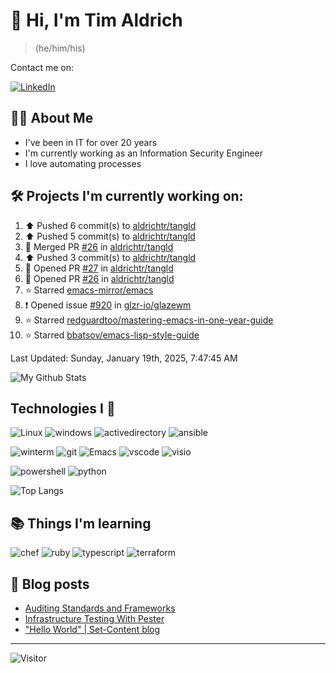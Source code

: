 # 👋 Hi, I'm Tim Aldrich

> (he/him/his)

Contact me on:

<a href="https://www.linkedin.com/in/timothy-r-aldrich/?lipi=urn%3Ali%3Apage%3Ad_flagship3_feed%3BMS0i193dS%2Fi6SvBKYxyEnQ%3D%3D">![LinkedIn](https://img.shields.io/badge/LinkedIn-0077B5?style=for-the-badge&logo=linkedin&logoColor=white)</a>



## 👩‍💻 About Me

- I've been in IT for over 20 years
- I'm currently working as an Information Security Engineer
- I love automating processes

## 🛠️ Projects I'm currently working on:


<!--RECENT_ACTIVITY:start-->
1. ⬆️ Pushed 6 commit(s) to [aldrichtr/tangld](https://github.com/aldrichtr/tangld)<br>
2. ⬆️ Pushed 5 commit(s) to [aldrichtr/tangld](https://github.com/aldrichtr/tangld)<br>
3. 🎉 Merged PR [#26](https://github.com/aldrichtr/tangld/pull/26) in [aldrichtr/tangld](https://github.com/aldrichtr/tangld)<br>
4. ⬆️ Pushed 3 commit(s) to [aldrichtr/tangld](https://github.com/aldrichtr/tangld)<br>
5. 💪 Opened PR [#27](https://github.com/aldrichtr/tangld/pull/27) in [aldrichtr/tangld](https://github.com/aldrichtr/tangld)<br>
6. 💪 Opened PR [#26](https://github.com/aldrichtr/tangld/pull/26) in [aldrichtr/tangld](https://github.com/aldrichtr/tangld)<br>
7. ⭐ Starred [emacs-mirror/emacs](https://github.com/emacs-mirror/emacs)<br>
8. ❗️ Opened issue [#920](https://github.com/glzr-io/glazewm/issues/920) in [glzr-io/glazewm](https://github.com/glzr-io/glazewm)<br>
9. ⭐ Starred [redguardtoo/mastering-emacs-in-one-year-guide](https://github.com/redguardtoo/mastering-emacs-in-one-year-guide)<br>
10. ⭐ Starred [bbatsov/emacs-lisp-style-guide](https://github.com/bbatsov/emacs-lisp-style-guide)<br>
<!--RECENT_ACTIVITY:end-->

<!--RECENT_ACTIVITY:last_update-->
Last Updated: Sunday, January 19th, 2025, 7:47:45 AM
<!--RECENT_ACTIVITY:last_update_end-->


<!--
  Configuration for the Github stats widget:
  https://github.com/anuraghazra/github-readme-stats
-->
![My Github Stats](https://github-readme-stats.vercel.app/api?username=aldrichtr&count_private=true&show=prs_merged,reviews&show_icons=true&theme=onedark)

## Technologies I 💖



<!--
  these urls are helpful in creating these:
  https://simpleicons.org/
  https://github.com/simple-icons/simple-icons/blob/develop/slugs.md
  https://shields.io/category/activity
-->

![Linux](https://img.shields.io/badge/linux-282C34?logo=linux&logoColor=white&style=plastic)
![windows](https://img.shields.io/badge/windows-282C34?logo=windows&style=plastic)
![activedirectory](https://img.shields.io/badge/activedirectory-282C34?logo=microsoft&style=plastic)
![ansible](https://img.shields.io/badge/ansible-282C34?logo=ansible&style=plastic)

![winterm](https://img.shields.io/badge/winterm-282C34?logo=windowsterminal&style=plastic)
![git](https://img.shields.io/badge/git-282C34?logo=git&logoColor=F05032&style=plastic)
![Emacs](https://img.shields.io/badge/gnuemacs-282C34?logo=gnuemacs&logoColor=blueviolet&style=plastic)
![vscode](https://img.shields.io/badge/vscode-282C34?logo=visualstudiocode&style=plastic)
![visio](https://img.shields.io/badge/visio-282C34?logo=microsoftvisio&style=plastic)

![powershell](https://img.shields.io/badge/powershell-282C34?logo=powershell&style=plastic)
![python](https://img.shields.io/badge/python-282C34?logo=python&style=282C34plastic)

![Top Langs](https://github-readme-stats.vercel.app/api/top-langs/?username=aldrichtr&layout=donut-vertical&theme=onedark)

## 📚 Things I'm learning

![chef](https://img.shields.io/badge/chef-282C34?logo=chef&style=plastic)
![ruby](https://img.shields.io/badge/ruby-282C34?logo=ruby&style=plastic)
![typescript](https://img.shields.io/badge/typescript-282C34?logo=typescript&style=plastic)
![terraform](https://img.shields.io/badge/terraform-282C34?logo=terraform&style=plastic)

## 📃 Blog posts

<!-- BLOG-POST-LIST:START -->
- [Auditing Standards and Frameworks](https://aldrichtr.github.io/posts/auditing-standards-and-frameworks/)
- [Infrastructure Testing With Pester](https://aldrichtr.github.io/posts/infrastructure-testing-with-pester/)
- [&quot;Hello World&quot; | Set-Content blog](https://aldrichtr.github.io/posts/my-first-post/)
<!-- BLOG-POST-LIST:END -->

---

![Visitor](https://visitor-badge.laobi.icu/badge?page_id=aldrichtr.aldrichtr)
